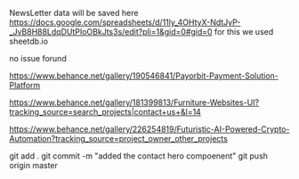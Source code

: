 NewsLetter data will be saved here https://docs.google.com/spreadsheets/d/11ly_4OHtyX-NdtJyP-_JvB8H88LdqDUtPIoOBkJts3s/edit?pli=1&gid=0#gid=0   for this we used sheetdb.io



no issue forund 



https://www.behance.net/gallery/190546841/Payorbit-Payment-Solution-Platform


https://www.behance.net/gallery/181399813/Furniture-Websites-UI?tracking_source=search_projects|contact+us+&l=14

https://www.behance.net/gallery/226254819/Futuristic-AI-Powered-Crypto-Automation?tracking_source=project_owner_other_projects




git add . 
git commit -m "added the contact hero compoenent"
git push origin master 